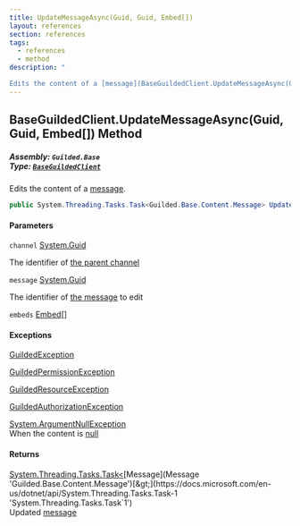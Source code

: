 ```yaml
---
title: UpdateMessageAsync(Guid, Guid, Embed[])
layout: references
section: references
tags:
  - references
  - method
description: "

Edits the content of a [message](BaseGuildedClient.UpdateMessageAsync(Guid,Guid,Embed[])#Guilded.Base.BaseGuildedClient.UpdateMessageAsync(Guid,Guid,Guilded.Base.Embeds.Embed[]).message 'Guilded.Base.BaseGuildedClient.UpdateMessageAsync(Guid, Guid, Guilded.Base.Embeds.Embed[]).message')."
---
```


## BaseGuildedClient.UpdateMessageAsync(Guid, Guid, Embed[]) Method
##### **Assembly:** `Guilded.Base`<br/>**Type:** [`BaseGuildedClient`](BaseGuildedClient 'Guilded.Base.BaseGuildedClient')

Edits the content of a [message](BaseGuildedClient.UpdateMessageAsync(Guid,Guid,Embed[])#Guilded.Base.BaseGuildedClient.UpdateMessageAsync(Guid,Guid,Guilded.Base.Embeds.Embed[]).message 'Guilded.Base.BaseGuildedClient.UpdateMessageAsync(Guid, Guid, Guilded.Base.Embeds.Embed[]).message').

```csharp
public System.Threading.Tasks.Task<Guilded.Base.Content.Message> UpdateMessageAsync(Guid channel, Guid message, params Guilded.Base.Embeds.Embed[] embeds);
```
#### Parameters

<a name='Guilded.Base.BaseGuildedClient.UpdateMessageAsync(Guid,Guid,Guilded.Base.Embeds.Embed[]).channel'></a>

`channel` [System.Guid](https://docs.microsoft.com/en-us/dotnet/api/System.Guid 'System.Guid')

The identifier of [the parent channel](ServerChannel 'Guilded.Base.Servers.ServerChannel')

<a name='Guilded.Base.BaseGuildedClient.UpdateMessageAsync(Guid,Guid,Guilded.Base.Embeds.Embed[]).message'></a>

`message` [System.Guid](https://docs.microsoft.com/en-us/dotnet/api/System.Guid 'System.Guid')

The identifier of [the message](Message 'Guilded.Base.Content.Message') to edit

<a name='Guilded.Base.BaseGuildedClient.UpdateMessageAsync(Guid,Guid,Guilded.Base.Embeds.Embed[]).embeds'></a>

`embeds` [Embed](Embed 'Guilded.Base.Embeds.Embed')[[]](https://docs.microsoft.com/en-us/dotnet/api/System.Array 'System.Array')

#### Exceptions

[GuildedException](GuildedException 'Guilded.Base.GuildedException')

[GuildedPermissionException](GuildedPermissionException 'Guilded.Base.GuildedPermissionException')

[GuildedResourceException](GuildedResourceException 'Guilded.Base.GuildedResourceException')

[GuildedAuthorizationException](GuildedAuthorizationException 'Guilded.Base.GuildedAuthorizationException')

[System.ArgumentNullException](https://docs.microsoft.com/en-us/dotnet/api/System.ArgumentNullException 'System.ArgumentNullException')  
When the content is [null](https://docs.microsoft.com/en-us/dotnet/csharp/language-reference/keywords/null 'https://docs.microsoft.com/en-us/dotnet/csharp/language-reference/keywords/null')

#### Returns
[System.Threading.Tasks.Task&lt;](https://docs.microsoft.com/en-us/dotnet/api/System.Threading.Tasks.Task-1 'System.Threading.Tasks.Task`1')[Message](Message 'Guilded.Base.Content.Message')[&gt;](https://docs.microsoft.com/en-us/dotnet/api/System.Threading.Tasks.Task-1 'System.Threading.Tasks.Task`1')  
Updated [message](BaseGuildedClient.UpdateMessageAsync(Guid,Guid,Embed[])#Guilded.Base.BaseGuildedClient.UpdateMessageAsync(Guid,Guid,Guilded.Base.Embeds.Embed[]).message 'Guilded.Base.BaseGuildedClient.UpdateMessageAsync(Guid, Guid, Guilded.Base.Embeds.Embed[]).message')